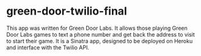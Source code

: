 # green-door-twilio-final
This app was written for Green Door Labs.  It allows those playing Green Door Labs games to text a phone number and get back the address to visit to start their game.  It is a Sinatra app, designed to be deployed on Heroku and interface with the Twilio API.
